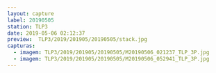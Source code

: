 ```yaml
---
layout: capture
label: 20190505
station: TLP3
date: 2019-05-06 02:12:37
preview:  TLP3/2019/201905/20190505/stack.jpg
capturas:
  - imagem: TLP3/2019/201905/20190505/M20190506_021237_TLP_3P.jpg
  - imagem: TLP3/2019/201905/20190505/M20190506_052941_TLP_3P.jpg
---
```

